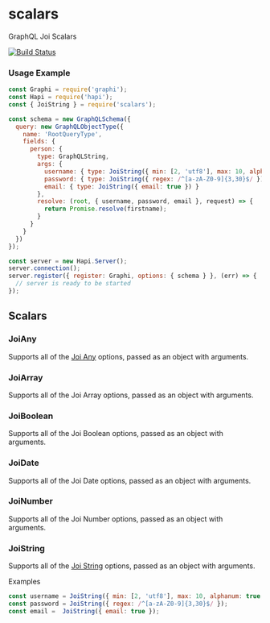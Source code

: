 # scalars
GraphQL Joi Scalars

[![Build Status](https://secure.travis-ci.org/geek/scalars.svg)](http://travis-ci.org/geek/scalars)

### Usage Example

```javascript
const Graphi = require('graphi');
const Hapi = require('hapi');
const { JoiString } = require('scalars');

const schema = new GraphQLSchema({
  query: new GraphQLObjectType({
    name: 'RootQueryType',
    fields: {
      person: {
        type: GraphQLString,
        args: {
          username: { type: JoiString({ min: [2, 'utf8'], max: 10, alphanum: true, required: true }) },
          password: { type: JoiString({ regex: /^[a-zA-Z0-9]{3,30}$/ }) },
          email: { type: JoiString({ email: true }) }
        },
        resolve: (root, { username, password, email }, request) => {
          return Promise.resolve(firstname);
        }
      }
    }
  })
});

const server = new Hapi.Server();
server.connection();
server.register({ register: Graphi, options: { schema } }, (err) => {
  // server is ready to be started
});
```


## Scalars

### JoiAny

Supports all of the [Joi Any](https://github.com/hapijs/joi/blob/v10.6.0/API.md#any) options, passed as an object with arguments.


### JoiArray

Supports all of the Joi Array options, passed as an object with arguments.

### JoiBoolean

Supports all of the Joi Boolean options, passed as an object with arguments.

### JoiDate

Supports all of the Joi Date options, passed as an object with arguments.

### JoiNumber

Supports all of the Joi Number options, passed as an object with arguments.

### JoiString

Supports all of the [Joi String](https://github.com/hapijs/joi/blob/v10.6.0/API.md#string---inherits-from-any) options, passed as an object with arguments.

Examples
```js
const username = JoiString({ min: [2, 'utf8'], max: 10, alphanum: true, required: true });
const password = JoiString({ regex: /^[a-zA-Z0-9]{3,30}$/ });
const email =  JoiString({ email: true });
```
